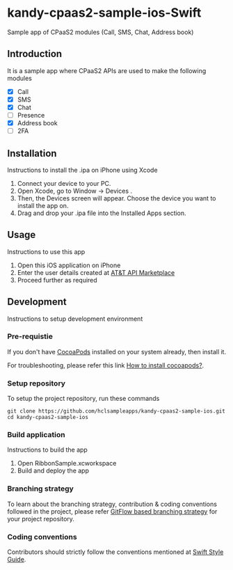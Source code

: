 # kandy-cpaas2-sample-ios-Swift
Sample app of CPaaS2 modules (Call, SMS, Chat, Address book)

## Introduction
It is a sample app where CPaaS2 APIs are used to make the following modules

- [x] Call
- [x] SMS
- [x] Chat
- [ ] Presence
- [x] Address book
- [ ] 2FA

## Installation
Instructions to install the .ipa on iPhone using Xcode

1. Connect your device to your PC.
2. Open Xcode, go to Window → Devices .
3. Then, the Devices screen will appear. Choose the device you want to install the app on.
4. Drag and drop your .ipa file into the Installed Apps section.

## Usage
Instructions to use this app

1. Open this iOS application on iPhone
2. Enter the user details created at [AT&T API Marketplace](https://apimarket.att.com/)
3. Proceed further as required

## Development
Instructions to setup development environment

### Pre-requistie
If you don't have [CocoaPods](https://cocoapods.org/) installed on your system already, then install it.

For troubleshooting, please refer this link [How to install cocoapods?](https://stackoverflow.com/questions/20755044/how-to-install-cocoapods).

### Setup repository
To setup the project repository, run these commands

```
git clone https://github.com/hclsampleapps/kandy-cpaas2-sample-ios.git
cd kandy-cpaas2-sample-ios
```

### Build application
Instructions to build the app

1. Open RibbonSample.xcworkspace
2. Build and deploy the app

### Branching strategy
To learn about the branching strategy, contribution & coding conventions followed in the project, please refer [GitFlow based branching strategy](https://gist.github.com/ribbon-abku/10d3fc1cff5c35a2df401196678e258a) for your project repository.

### Coding conventions
Contributors should strictly follow the conventions mentioned at [Swift Style Guide](https://google.github.io/swift/).
